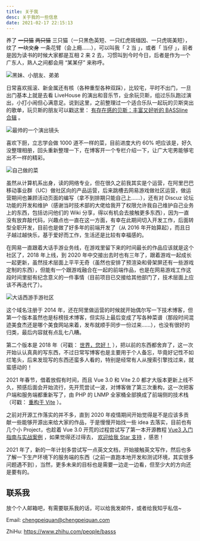 ```yaml
---
title: 关于我
desc: 关于我的一些信息
date: 2021-02-17 22:15:13
---
```


养了 ~~一只猫~~ ~~两只猫~~ 三只猫（一只黑色英短、一只红虎斑缅因、一只虎斑美短），纹了 ~~一块文身~~ 一条花臂（会上瘾……），可以叫我「 2 当 」，或者「 当仔 」，前者是因为读书的时候大家都是互相 2 来 2 去，习惯叫到今时今日，后者是作为一个广东人，熟人之间都会用 “某某仔” 来称呼。

![黑妹、小朋友、弟弟](https://cdn.chengpeiquan.com/img/2021/02/20210218211229.jpg?x-oss-process=image/interlace,1)

日常喜欢摇滚、新金属还有核（各种重型各种双踩），比较宅，平时不出门，一旦出门基本上就是去看 LiveHouse 的演出和音乐节，业余玩贝斯，组过乐队跑过演出，小打小闹但心满意足。说到这里，之前整理过一个适合乐队一起玩的贝斯突出的歌单，玩贝斯的朋友可以戳这里： [有存在感的贝斯：丰富又好听的 BASSline 合辑](https://music.163.com/#/playlist?id=443717710) 。

![最帅的一个演出镜头](https://cdn.chengpeiquan.com/img/2021/02/20210218205909.jpg?x-oss-process=image/interlace,1)

喜欢下厨，立志学会做 1000 道不一样的菜，目前进度大约 60% 吧应该是，好久没整理相册，回头重新整理一下，在博客开一个专栏介绍一下，让广大宅男能够宅出不一样的精彩。

![自己做的菜](https://cdn.chengpeiquan.com/img/2021/02/20210218210634.jpg?x-oss-process=image/interlace,1)

虽然从计算机系出身，读的网络专业，但在很久之前我其实是个运营，在阿里巴巴移动事业群（UC）做社区向的产品运营，后来跳槽去网易游戏做社区运营，做运营期间也兼顾活动页面的编写（拿不到排期只能自己上……），还有对 Discuz 论坛功能的开发和维护（感谢当时技术部的大佬给我开了权限允许我自己维护自己业务上的东西，包括访问他们的 Wiki 分享，得以有机会去接触更多东西），因为一直没有放弃敲代码，兴趣点也一直在这一方面，有幸在此期间切入开发工作，后面转型全职开发，目前也是做了好多年的前端开发了（从 2016 年开始算起），而且日子越过越快乐，基于爱好而工作，生活还是比较有幸福感的。

在网易一直跟着大话手游业务线，在游戏里留下来的时间最长的作品应该就是这个社区了，2018 年上线，到 2020 年中交接出去时也有三年了，跟着游戏一起成长一起更新，虽然技术层面上平平无奇（虽然也安排了预渲染和骨架屏还有一些游戏定制的东西），但能有一个跟游戏融合在一起的前端作品，也是在网易游戏工作这段时间里挺有纪念意义的一件事情（目前项目已交接给其他部门了，技术层面上应该不再迭代了）。

![大话西游手游社区](https://cdn.chengpeiquan.com/img/2021/02/20210219221548.jpg?x-oss-process=image/interlace,1)

这个域名注册于 2014 年，还在阿里做运营的时候就开始偶尔写一下技术博客，但第一个版本虽然也是标榜技术博客，但实际上最后变成了写各种菜谱（那段时间混迹美食杰还是哪个美食网站来着，发布就顺手同步一份过来……），也没有很好的归类，最后内容就有点乱七八糟。

第二个版本是 2018 年（可戳： [世界，您好！](https://chengpeiquan.com/article/hello-world) ），把以前的东西都舍弃了，这一次开始认认真真的写东西，不过日常写博客也是主要用于个人备忘，毕竟好记性不如烂笔头，后来发现写的东西还蛮多人看的，特别是经常有人从搜索引擎找过来，就蛮感动的！

2021 年春节，借着放假有时间，而且 Vue 3.0 和 Vite 2.0 都才大版本更新上线不久，预感后面会开始流行，先开荒尝试一波，对博客做了第三次重构，这一次把客户端和服务端都重新写了，由 PHP 的 LNMP 全家桶全部换成了前端侧的技术栈（可戳： [重构于 Vite](https://chengpeiquan.com/article/rewrite-in-vite) ）。

之前对开源工作落实的并不多，直到 2020 年疫情期间开始觉得是不是应该多贡献一些能够开源出来给大家的作品，于是慢慢开始找一些 idea 去落实，目前也有几个小 Project，也趁着 Vue 3.0 开荒的过程尝试写了第一本开源教程 [Vue3 入门指南与实战案例](https://vue3.chengpeiquan.com/) ，如果觉得还过得去， [欢迎给我 Star 支持](https://github.com/chengpeiquan/learning-vue3) ，感恩！

2021 年了，新的一年计划多尝试写一点英文文档，开始接触英文写作，然后也多了解一下生产环境下的服务端的东西（之前一直跑本地开发和测试环境，其实很多问题遇不到），当然，更多未来的目标也是需要一边走一边看，但至少大的方向还是要有的。

## 联系我

放个个人邮箱吧，有需要联系我的话，可以给我发邮件，或者给我知乎私信~

Email: chengpeiquan@chengpeiquan.com

ZhiHu: https://www.zhihu.com/people/basss
